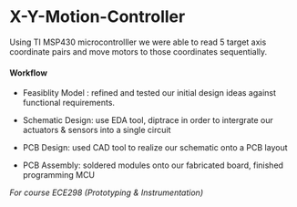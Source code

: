 # X-Y-Motion-Controller

 
  
 Using TI MSP430 microcontrolller we were able to read 5 target axis coordinate pairs and move 
 motors to those coordinates sequentially. 
 
 #### Workflow 
 
 - Feasiblity Model : refined and tested our initial design ideas against functional requirements.
 
 - Schematic Design: use EDA tool, diptrace in order to intergrate our actuators & sensors into a single circuit
 - PCB Design: used CAD tool to realize our schematic onto a PCB layout
 - PCB Assembly: soldered modules onto our fabricated board, finished programming MCU 



*For course ECE298 (Prototyping & Instrumentation)*
